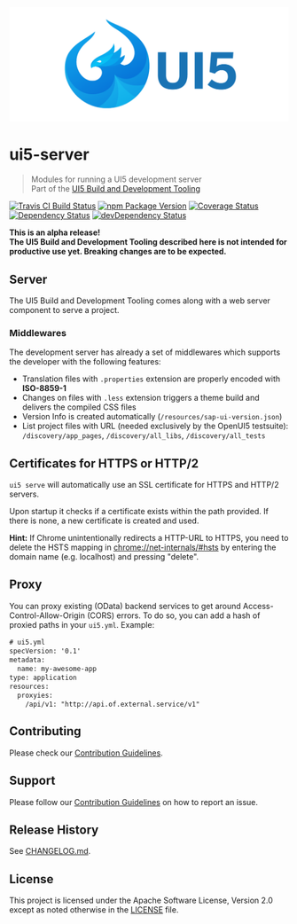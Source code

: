 ![UI5 icon](https://raw.githubusercontent.com/SAP/ui5-tooling/master/docs/images/UI5_logo_wide.png)

# ui5-server
> Modules for running a UI5 development server  
> Part of the [UI5 Build and Development Tooling](https://github.com/SAP/ui5-tooling)

[![Travis CI Build Status](https://travis-ci.org/SAP/ui5-server.svg?branch=master)](https://travis-ci.org/SAP/ui5-server)
[![npm Package Version](https://badge.fury.io/js/%40ui5%2Fserver.svg)](https://www.npmjs.com/package/@ui5/server)
[![Coverage Status](https://coveralls.io/repos/github/SAP/ui5-server/badge.svg)](https://coveralls.io/github/SAP/ui5-server)
[![Dependency Status](https://david-dm.org/SAP/ui5-server/master.svg)](https://david-dm.org/SAP/ui5-server/master)
[![devDependency Status](https://david-dm.org/SAP/ui5-server/master/dev-status.svg)](https://david-dm.org/SAP/ui5-server/master#info=devDependencies)

**This is an alpha release!**  
**The UI5 Build and Development Tooling described here is not intended for productive use yet. Breaking changes are to be expected.**

## Server
The UI5 Build and Development Tooling comes along with a web server component to serve a project.

### Middlewares

The development server has already a set of middlewares which supports the developer with the following features:

* Translation files with `.properties` extension are properly encoded with **ISO-8859-1**
* Changes on files with `.less` extension triggers a theme build and delivers the compiled CSS files
* Version Info is created automatically (`/resources/sap-ui-version.json`)
* List project files with URL (needed exclusively by the OpenUI5 testsuite): `/discovery/app_pages`, `/discovery/all_libs`, `/discovery/all_tests`

## Certificates for HTTPS or HTTP/2

`ui5 serve` will automatically use an SSL certificate for HTTPS and HTTP/2 servers.

Upon startup it checks if a certificate exists within the path provided.
If there is none, a new certificate is created and used.


**Hint:** If Chrome unintentionally redirects a HTTP-URL to HTTPS, you need to delete the HSTS mapping in [chrome://net-internals/#hsts](chrome://net-internals/#hsts) by entering the domain name (e.g. localhost) and pressing "delete".

## Proxy

You can proxy existing (OData) backend services to get around Access-Control-Allow-Origin (CORS) errors.
To do so, you can add a hash of proxied paths in your `ui5.yml`. Example:
```
# ui5.yml
specVersion: '0.1'
metadata:
  name: my-awesome-app
type: application
resources:
  proxyies:
    /api/v1: "http://api.of.external.service/v1"
```

## Contributing
Please check our [Contribution Guidelines](https://github.com/SAP/ui5-tooling/blob/master/CONTRIBUTING.md).

## Support
Please follow our [Contribution Guidelines](https://github.com/SAP/ui5-tooling/blob/master/CONTRIBUTING.md#report-an-issue) on how to report an issue.

## Release History
See [CHANGELOG.md](CHANGELOG.md).

## License
This project is licensed under the Apache Software License, Version 2.0 except as noted otherwise in the [LICENSE](/LICENSE.txt) file.
